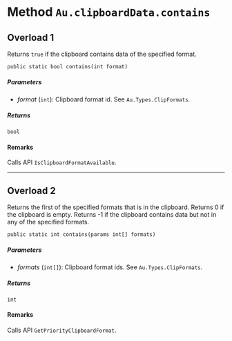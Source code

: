 # Method `Au.clipboardData.contains`

## Overload 1

Returns `true` if the clipboard contains data of the specified format.

```
public static bool contains(int format)
```

##### Parameters

- *format*  (`int`):
    Clipboard format id. See `Au.Types.ClipFormats`.

##### Returns

`bool`

#### Remarks

Calls API `IsClipboardFormatAvailable`.

* * *

## Overload 2

Returns the first of the specified formats that is in the clipboard. Returns 0 if the clipboard is empty. Returns -1 if the clipboard contains data but not in any of the specified formats.

```
public static int contains(params int[] formats)
```

##### Parameters

- *formats*  (`int[]`):
    Clipboard format ids. See `Au.Types.ClipFormats`.

##### Returns

`int`

#### Remarks

Calls API `GetPriorityClipboardFormat`.